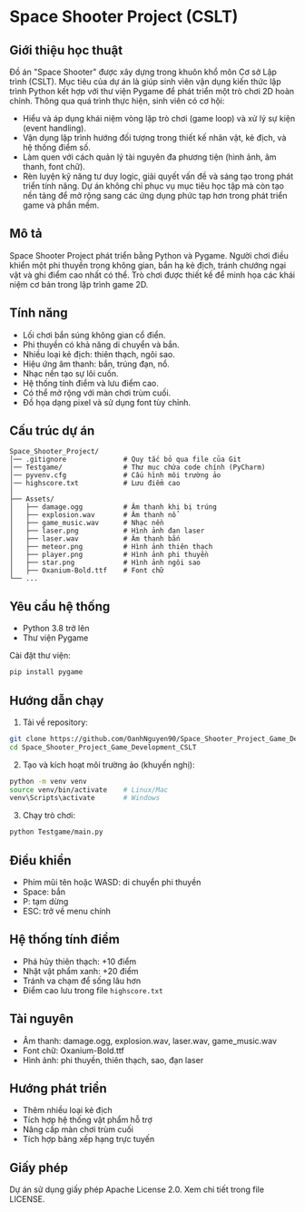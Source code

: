 # Space Shooter Project (CSLT)

## Giới thiệu học thuật

Đồ án "Space Shooter" được xây dựng trong khuôn khổ môn Cơ sở Lập trình (CSLT). Mục tiêu của dự án là giúp sinh viên vận dụng kiến thức lập trình Python kết hợp với thư viện Pygame để phát triển một trò chơi 2D hoàn chỉnh. Thông qua quá trình thực hiện, sinh viên có cơ hội:

* Hiểu và áp dụng khái niệm vòng lặp trò chơi (game loop) và xử lý sự kiện (event handling).
* Vận dụng lập trình hướng đối tượng trong thiết kế nhân vật, kẻ địch, và hệ thống điểm số.
* Làm quen với cách quản lý tài nguyên đa phương tiện (hình ảnh, âm thanh, font chữ).
* Rèn luyện kỹ năng tư duy logic, giải quyết vấn đề và sáng tạo trong phát triển tính năng.
  Dự án không chỉ phục vụ mục tiêu học tập mà còn tạo nền tảng để mở rộng sang các ứng dụng phức tạp hơn trong phát triển game và phần mềm.

## Mô tả

Space Shooter Project phát triển bằng Python và Pygame. Người chơi điều khiển một phi thuyền trong không gian, bắn hạ kẻ địch, tránh chướng ngại vật và ghi điểm cao nhất có thể. Trò chơi được thiết kế để minh họa các khái niệm cơ bản trong lập trình game 2D.

## Tính năng

* Lối chơi bắn súng không gian cổ điển.
* Phi thuyền có khả năng di chuyển và bắn.
* Nhiều loại kẻ địch: thiên thạch, ngôi sao.
* Hiệu ứng âm thanh: bắn, trúng đạn, nổ.
* Nhạc nền tạo sự lôi cuốn.
* Hệ thống tính điểm và lưu điểm cao.
* Có thể mở rộng với màn chơi trùm cuối.
* Đồ họa dạng pixel và sử dụng font tùy chỉnh.

## Cấu trúc dự án
```
Space_Shooter_Project/
│── .gitignore              # Quy tắc bỏ qua file của Git
│── Testgame/               # Thư mục chứa code chính (PyCharm)
│── pyvenv.cfg              # Cấu hình môi trường ảo
│── highscore.txt           # Lưu điểm cao
│
├── Assets/
│   ├── damage.ogg          # Âm thanh khi bị trúng
│   ├── explosion.wav       # Âm thanh nổ
│   ├── game_music.wav      # Nhạc nền
│   ├── laser.png           # Hình ảnh đạn laser
│   ├── laser.wav           # Âm thanh bắn
│   ├── meteor.png          # Hình ảnh thiên thạch
│   ├── player.png          # Hình ảnh phi thuyền
│   ├── star.png            # Hình ảnh ngôi sao
│   ├── Oxanium-Bold.ttf    # Font chữ
└── ...
```
## Yêu cầu hệ thống

* Python 3.8 trở lên
* Thư viện Pygame

Cài đặt thư viện:

```bash
pip install pygame
```

## Hướng dẫn chạy

1. Tải về repository:

```bash
git clone https://github.com/OanhNguyen90/Space_Shooter_Project_Game_Development_CSLT.git
cd Space_Shooter_Project_Game_Development_CSLT
```

2. Tạo và kích hoạt môi trường ảo (khuyến nghị):

```bash
python -m venv venv
source venv/bin/activate    # Linux/Mac
venv\Scripts\activate       # Windows
```

3. Chạy trò chơi:

```bash
python Testgame/main.py
```

## Điều khiển

* Phím mũi tên hoặc WASD: di chuyển phi thuyền
* Space: bắn
* P: tạm dừng
* ESC: trở về menu chính

## Hệ thống tính điểm

* Phá hủy thiên thạch: +10 điểm
* Nhặt vật phẩm xanh: +20 điểm
* Tránh va chạm để sống lâu hơn
* Điểm cao lưu trong file `highscore.txt`

## Tài nguyên

* Âm thanh: damage.ogg, explosion.wav, laser.wav, game\_music.wav
* Font chữ: Oxanium-Bold.ttf
* Hình ảnh: phi thuyền, thiên thạch, sao, đạn laser

## Hướng phát triển

* Thêm nhiều loại kẻ địch
* Tích hợp hệ thống vật phẩm hỗ trợ
* Nâng cấp màn chơi trùm cuối
* Tích hợp bảng xếp hạng trực tuyến

## Giấy phép

Dự án sử dụng giấy phép Apache License 2.0. Xem chi tiết trong file LICENSE.
